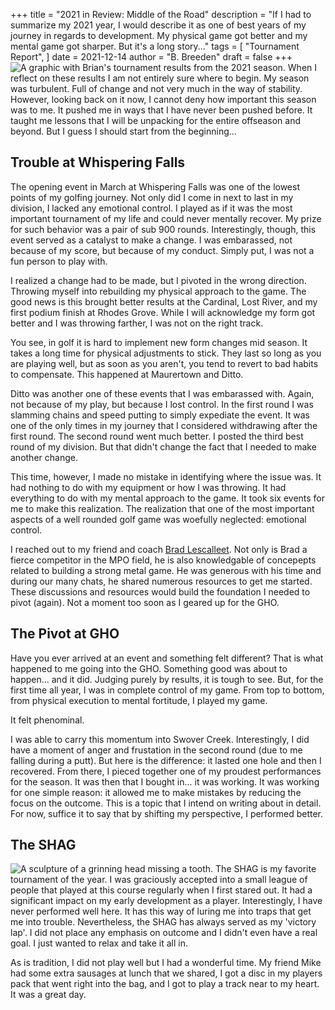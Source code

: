 +++
title = "2021 in Review: Middle of the Road"
description = "If I had to summarize my 2021 year, I would describe it as one of best years of my journey in regards to development. My physical game got better and my mental game got sharper. But it's a long story..."
tags = [
    "Tournament Report",
]
date = 2021-12-14
author = "B. Breeden"
draft = false
+++
![A graphic with Brian's tournament results from the 2021 season.](/2021.png)
When I reflect on these results I am not entirely sure where to begin. My season was turbulent. Full of change and not very much in the way of stability. However, looking back on it now, I cannot deny how important this season was to me. It pushed me in ways that I have never been pushed before. It taught me lessons that I will be unpacking for the entire offseason and beyond. But I guess I should start from the beginning...

## Trouble at Whispering Falls

The opening event in March at Whispering Falls was one of the lowest points of my golfing journey. Not only did I come in next to last in my division, I lacked any emotional control. I played as if it was the most important tournament of my life and could never mentally recover. My prize for such behavior was a pair of sub 900 rounds. Interestingly, though, this event served as a catalyst to make a change. I was embarassed, not because of my score, but because of my conduct. Simply put, I was not a fun person to play with.

I realized a change had to be made, but I pivoted in the wrong direction. Throwing myself into rebuilding my physical approach to the game. The good news is this brought better results at the Cardinal, Lost River, and my first podium finish at Rhodes Grove. While I will acknowledge my form got better and I was throwing farther, I was not on the right track.

You see, in golf it is hard to implement new form changes mid season. It takes a long time for physical adjustments to stick. They last so long as you are playing well, but as soon as you aren't, you tend to revert to bad habits to compensate. This happened at Maurertown and Ditto.

Ditto was another one of these events that I was embarassed with. Again, not because of my play, but because I lost control. In the first round I was slamming chains and speed putting to simply expediate the event. It was one of the only times in my journey that I considered withdrawing after the first round. The second round went much better. I posted the third best round of my division. But that didn't change the fact that I needed to make another change.

This time, however, I made no mistake in identifying where the issue was. It had nothing to do with my equipment or how I was throwing. It had everything to do with my mental approach to the game. It took six events for me to make this realization. The realization that one of the most important aspects of a well rounded golf game was woefully neglected: emotional control.

I reached out to my friend and coach <a href="https://www.instagram.com/ferretdance03/" target="_blank">Brad Lescalleet</a>. Not only is Brad a fierce competitor in the MPO field, he is also knowledgable of concepepts related to building a strong metal game. He was generous with his time and during our many chats, he shared numerous resources to get me started. These discussions and resources would build the foundation I needed to pivot (again). Not a moment too soon as I geared up for the GHO.

## The Pivot at GHO

Have you ever arrived at an event and something felt different? That is what happened to me going into the GHO. Something good was about to happen... and it did. Judging purely by results, it is tough to see. But, for the first time all year, I was in complete control of my game. From top to bottom, from physical execution to mental fortitude, I played my game.

It felt phenominal.

I was able to carry this momentum into Swover Creek. Interestingly, I did have a moment of anger and frustation in the second round (due to me falling during a putt). But here is the difference: it lasted one hole and then I recovered. From there, I pieced together one of my proudest performances for the season. It was then that I bought in... it was working. It was working for one simple reason: it allowed me to make mistakes by reducing the focus on the outcome. This is a topic that I intend on writing about in detail. For now, suffice it to say that by shifting my perspective, I performed better.

## The SHAG
![A sculpture of a grinning head missing a tooth.](/shag.JPG)
The SHAG is my favorite tournament of the year. I was graciously accepted into a small league of people that played at this course regularly when I first stared out. It had a significant impact on my early development as a player. Interestingly, I have never performed well here. It has this way of luring me into traps that get me into trouble. Nevertheless, the SHAG has always served as my 'victory lap'. I did not place any emphasis on outcome and I didn't even have a real goal. I just wanted to relax and take it all in.

As is tradition, I did not play well but I had a wonderful time. My friend Mike had some extra sausages at lunch that we shared, I got a disc in my players pack that went right into the bag, and I got to play a track near to my heart. It was a great day.